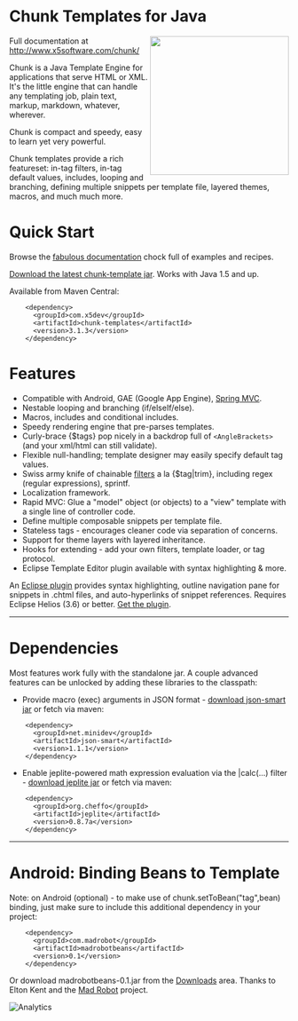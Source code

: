 Chunk Templates for Java
========================

[<img align="right" src= "http://www.x5software.com/chunk/docs/img/chunk_logo_500x500.png" width="250" />][5]
Full documentation at http://www.x5software.com/chunk/

Chunk is a Java Template Engine for applications that serve HTML or XML.  It's the little engine that can handle any templating job, plain text, markup, markdown, whatever, wherever.

Chunk is compact and speedy, easy to learn yet very powerful.

Chunk templates provide a rich featureset: in-tag filters, in-tag default values, includes, looping and branching, defining multiple snippets per template file, layered themes, macros, and much much more.

Quick Start
===========

Browse the [fabulous documentation][5] chock full of examples and recipes.

[Download the latest chunk-template jar][6]. Works with Java 1.5 and up.

Available from Maven Central:

```
    <dependency>
      <groupId>com.x5dev</groupId>
      <artifactId>chunk-templates</artifactId>
      <version>3.1.3</version>
    </dependency>
```

Features
========
  * Compatible with Android, GAE (Google App Engine), [Spring MVC][7].
  * Nestable looping and branching (if/elseIf/else).
  * Macros, includes and conditional includes.
  * Speedy rendering engine that pre-parses templates.
  * Curly-brace {$tags} pop nicely in a backdrop full of ```<AngleBrackets>``` (and your xml/html can still validate).
  * Flexible null-handling; template designer may easily specify default tag values.
  * Swiss army knife of chainable [filters][1] a la {$tag|trim}, including regex (regular expressions), sprintf.
  * Localization framework.
  * Rapid MVC: Glue a "model" object (or objects) to a "view" template with a single line of controller code.
  * Define multiple composable snippets per template file.
  * Stateless tags - encourages cleaner code via separation of concerns.
  * Support for theme layers with layered inheritance.
  * Hooks for extending - add your own filters, template loader, or tag protocol.
  * Eclipse Template Editor plugin available with syntax highlighting & more.

An [Eclipse plugin][3] provides syntax highlighting, outline navigation pane for snippets in .chtml files, and auto-hyperlinks of snippet references.  Requires Eclipse Helios (3.6) or better.  [Get the plugin][3].

----
Dependencies
============

Most features work fully with the standalone jar.  A couple advanced features can be unlocked by adding these libraries to the classpath:

 * Provide macro (exec) arguments in JSON format - [download json-smart jar][8] or fetch via maven:
```
    <dependency>
      <groupId>net.minidev</groupId>
      <artifactId>json-smart</artifactId>
      <version>1.1.1</version>
    </dependency>
```

 * Enable jeplite-powered math expression evaluation via the |calc(...) filter - [download jeplite jar][9] or fetch via maven:
```
    <dependency>
      <groupId>org.cheffo</groupId>
      <artifactId>jeplite</artifactId>
      <version>0.8.7a</version>
    </dependency>
```

----

Android: Binding Beans to Template
==================================

Note: on Android (optional) - to make use of chunk.setToBean("tag",bean) binding, just make sure to include this additional dependency in your project:
```
    <dependency>
      <groupId>com.madrobot</groupId>
      <artifactId>madrobotbeans</artifactId>
      <version>0.1</version>
    </dependency>
```

Or download madrobotbeans-0.1.jar from the [Downloads][2] area.  Thanks to Elton Kent and the [Mad Robot][4] project.

![Analytics](https://ga-beacon.appspot.com/UA-18933152-2/tomj74/chunk-templates)

  [1]: http://www.x5software.com/chunk/wiki/Chunk_Tag_Filters
  [2]: http://code.google.com/p/chunk-templates/downloads/list
  [3]: http://www.x5software.com/chunk/wiki/index.php/Eclipse_Template_Editor_plugin
  [4]: https://code.google.com/p/mad-robot/
  [5]: http://www.x5software.com/chunk/
  [6]: https://github.com/tomj74/chunk-templates/releases/latest
  [7]: http://www.x5software.com/chunk/wiki/Spring_MVC
  [8]: https://github.com/tomj74/chunk-templates/releases/download/release-2.4/json-smart-1.1.1.jar
  [9]: https://github.com/tomj74/chunk-templates/releases/download/release-2.4/jeplite-0.8.7a.jar
